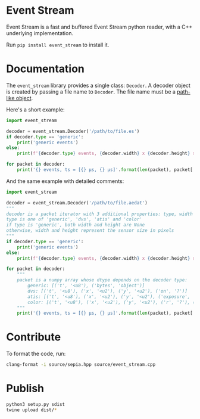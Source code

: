 # Event Stream

Event Stream is a fast and buffered Event Stream python reader, with a C++ underlying implementation.

Run `pip install event_stream` to install it.

# Documentation

The `event_stream` library provides a single class: `Decoder`. A decoder object is created by passing a file name to `Decoder`. The file name must be a [path-like object](https://docs.python.org/3/glossary.html#term-path-like-object).

Here's a short example:
```python
import event_stream

decoder = event_stream.Decoder('/path/to/file.es')
if decoder.type == 'generic':
    print('generic events')
else:
    print(f'{decoder.type} events, {decoder.width} x {decoder.height} sensor')

for packet in decoder:
    print('{} events, ts = [{} µs, {} µs]'.format(len(packet), packet['t'][0], packet['t'][-1]))
```

And the same example with detailed comments:

```python
import event_stream

decoder = event_stream.Decoder('/path/to/file.aedat')
"""
decoder is a packet iterator with 3 additional properties: type, width and height
type is one of 'generic', 'dvs', 'atis' and 'color'
if type is 'generic', both width and height are None
otherwise, width and height represent the sensor size in pixels
"""
if decoder.type == 'generic':
    print('generic events')
else:
    print(f'{decoder.type} events, {decoder.width} x {decoder.height} sensor')

for packet in decoder:
    """
    packet is a numpy array whose dtype depends on the decoder type:
        generic: [('t', '<u8'), ('bytes', 'object')]
        dvs: [('t', '<u8'), ('x', '<u2'), ('y', '<u2'), ('on', '?')]
        atis: [('t', '<u8'), ('x', '<u2'), ('y', '<u2'), ('exposure', '?'), ('polarity', '?')]
        color: [('t', '<u8'), ('x', '<u2'), ('y', '<u2'), ('r', '?'), ('g', '?'), ('b', '?')]
    """
    print('{} events, ts = [{} µs, {} µs]'.format(len(packet), packet['t'][0], packet['t'][-1]))
```

# Contribute

To format the code, run:
```sh
clang-format -i source/sepia.hpp source/event_stream.cpp
```

# Publish

```sh
python3 setup.py sdist
twine upload dist/*
```
